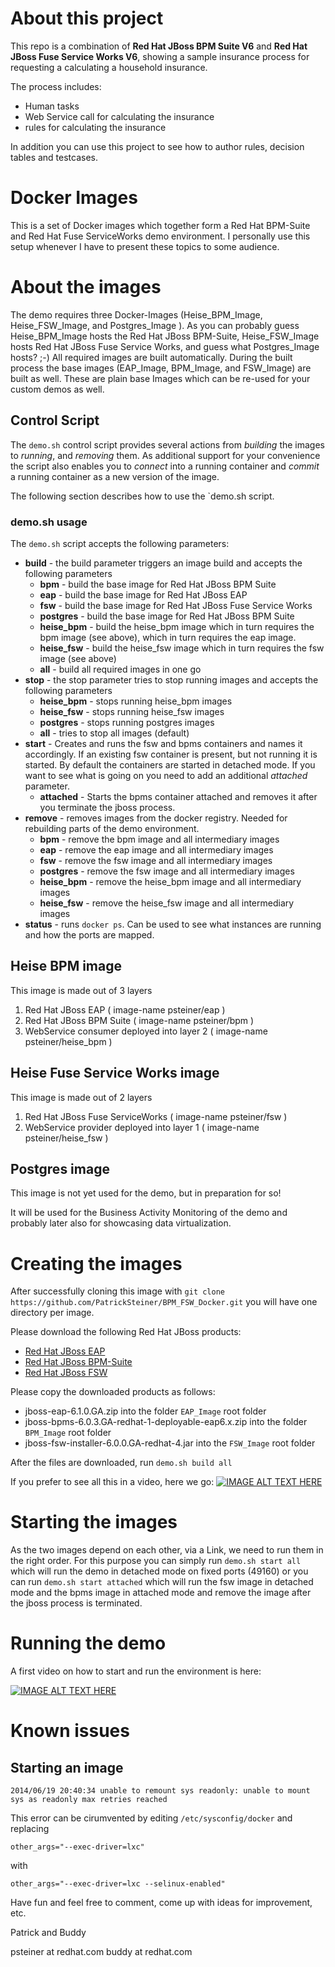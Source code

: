 # About this project
This repo is a combination of **Red Hat JBoss BPM Suite V6** and **Red Hat JBoss Fuse Service Works V6**, showing a sample insurance process for requesting a calculating a household insurance.

The process includes:
* Human tasks
* Web Service call for calculating the insurance
* rules for calculating the insurance

In addition you can use this project to see how to author rules, decision tables and testcases.

# Docker Images

This is a set of Docker images which together form a Red Hat BPM-Suite and Red Hat Fuse ServiceWorks demo environment.
I personally use this setup whenever I have to present these topics to some audience.

# About the images

The demo requires three Docker-Images (Heise_BPM_Image, Heise_FSW_Image, and Postgres_Image ). As you can probably guess Heise_BPM_Image hosts the Red Hat JBoss BPM-Suite, Heise_FSW_Image hosts Red Hat JBoss Fuse Service Works, and guess what Postgres_Image hosts? ;-) 
All required images are built automatically. During the built process the base images (EAP_Image, BPM_Image, and FSW_Image) are built as well. These are plain base Images which can be re-used for your custom demos as well.

## Control Script

The `demo.sh` control script provides several actions from *building* the images to *running*, and *removing* them. As additional support for your convenience the script also enables you to *connect* into a running container and *commit* a running container as a new version of the image.

The following section describes how to use the `demo.sh script.

### demo.sh usage

The `demo.sh` script accepts the following parameters:

- **build** - the build parameter triggers an image build and accepts the following parameters  
  - **bpm** - build the base image for Red Hat JBoss BPM Suite
  - **eap** - build the base image for Red Hat JBoss EAP
  - **fsw** - build the base image for Red Hat JBoss Fuse Service Works
  - **postgres** - build the base image for Red Hat JBoss BPM Suite
  - **heise\_bpm** - build the heise_bpm image which in turn requires the bpm image (see above), which in turn requires the eap image. 
  - **heise\_fsw** - build the heise_fsw image which in turn requires the fsw image (see above)
  - **all** - build all required images in one go
- **stop** - the stop parameter tries to stop running images and accepts the following parameters  
  - **heise\_bpm** - stops running heise_bpm images 
  - **heise\_fsw** - stops running heise_fsw images
  - **postgres** - stops running postgres images
  - **all** - tries to stop all images (default)
- **start** - Creates and runs the fsw and bpms containers and names it accordingly. If an existing fsw container is present, but not running it is started. By default the containers are started in detached mode. If you want to see what is going on you need to add an additional _attached_ parameter.
  - **attached** - Starts the bpms container attached and removes it after you terminate the jboss process.
- **remove** - removes images from the docker registry. Needed for rebuilding parts of the demo environment.
  - **bpm** - remove the bpm image and all intermediary images
  - **eap** - remove the eap image and all intermediary images
  - **fsw** - remove the fsw image and all intermediary images
  - **postgres** - remove the fsw image and all intermediary images
  - **heise\_bpm** - remove the heise_bpm image and all intermediary images 
  - **heise\_fsw** - remove the heise_fsw image and all intermediary images
- **status** - runs `docker ps`. Can be used to see what instances are running and how the ports are mapped.


## Heise BPM image
This image is made out of 3 layers

   1. Red Hat JBoss EAP ( image-name psteiner/eap )
   2. Red Hat JBoss BPM Suite ( image-name psteiner/bpm )
   3. WebService consumer deployed into layer 2 ( image-name psteiner/heise_bpm )

## Heise Fuse Service Works image
This image is made out of 2 layers

   1. Red Hat JBoss Fuse ServiceWorks ( image-name psteiner/fsw )
   2. WebService provider deployed into layer 1 ( image-name psteiner/heise_fsw )

Postgres image
--------------
This image is not yet used for the demo, but in preparation for so!

It will be used for the Business Activity Monitoring of the demo and
probably later also for showcasing data virtualization.

Creating the images
===================
After successfully cloning this image with `git clone https://github.com/PatrickSteiner/BPM_FSW_Docker.git` you will have one directory per image.

Please download the following Red Hat JBoss products:
* [Red Hat JBoss EAP](http://www.jboss.org/download-manager/file/jboss-eap-6.1.0.GA.zip)
* [Red Hat JBoss BPM-Suite](https://access.redhat.com/jbossnetwork/restricted/softwareDownload.html?softwareId=30853&product=bpm.suite)
* [Red Hat JBoss FSW](http://www.jboss.org/download-manager/file/jboss-fsw-6.0.0.GA.zip)

Please copy the downloaded products as follows:
* jboss-eap-6.1.0.GA.zip into the folder `EAP_Image` root folder
* jboss-bpms-6.0.3.GA-redhat-1-deployable-eap6.x.zip into the folder `BPM_Image` root folder
* jboss-fsw-installer-6.0.0.GA-redhat-4.jar into the `FSW_Image` root folder

After the files are downloaded, run `demo.sh build all` 

If you prefer to see all this in a video, here we go:
[![IMAGE ALT TEXT HERE](http://img.youtube.com/vi/9aKRDL1sWuM/0.jpg)](https://www.youtube.com/watch?v=9aKRDL1sWuM)

Starting the images
===================

As the two images depend on each other, via a Link, we need to run them in the right order. For this purpose you can simply run `demo.sh start all` which will run the demo in detached mode on fixed ports (49160) or you can run `demo.sh start attached` which will run the fsw image in detached mode and the bpms image in attached mode and remove the image after the jboss process is terminated. 

Running the demo
==================

A first video on how to start and run the environment is here:

[![IMAGE ALT TEXT HERE](http://img.youtube.com/vi/aB8e0gcXkUw/0.jpg)](https://www.youtube.com/watch?v=aB8e0gcXkUw)


Known issues
============

Starting an image
-----------------
 `2014/06/19 20:40:34 unable to remount sys readonly: unable to mount sys as readonly max retries reached`

 This error can be cirumvented by editing `/etc/sysconfig/docker` and replacing 
 ```
 other_args="--exec-driver=lxc"
 ```
 with
 ```
 other_args="--exec-driver=lxc --selinux-enabled"
 ```

Have fun and feel free to comment, come up with ideas for improvement, etc.

Patrick and Buddy

psteiner at redhat.com
buddy at redhat.com

